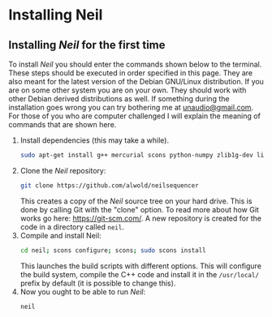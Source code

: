 # Installing Neil

## Installing _Neil_ for the first time

To install _Neil_ you should enter the commands shown below to the terminal. These steps should be executed in order specified in this page. They are also meant for the latest version of the Debian GNU/Linux distribution. If you are on some other system you are on your own. They should work with other Debian derived distributions as well. If something during the installation goes wrong you can try bothering me at unaudio@gmail.com. For those of you who are computer challenged I will explain the meaning of commands that are shown here.

1. Install dependencies (this may take a while).
    ```bash
    sudo apt-get install g++ mercurial scons python-numpy zlib1g-dev libsndfile1-dev libsamplerate0-dev libfftw3-dev libboost-graph-dev libasound2-dev libjack-jackd2-dev ladspa-sdk liblo-dev libflac-dev libmad0-dev xmlto libgtk2.0-dev libgl1-mesa-dev glutg3-dev libgtkgl2.0-dev libgtkglext1-dev
    ```
2. Clone the _Neil_ repository:
    ```bash
    git clone https://github.com/alwold/neilsequencer
    ```
    This creates a copy of the _Neil_ source tree on your hard drive. This is done by calling Git with the "clone" option. To read more about how Git works go here: https://git-scm.com/. A new repository is created for the code in a directory called `neil`.
3. Compile and install Neil:
    ```bash
    cd neil; scons configure; scons; sudo scons install
    ```
    This launches the build scripts with different options. This will configure the build system, compile the C++ code and install it in the `/usr/local/` prefix by default (it is possible to change this).
4. Now you ought to be able to run _Neil_:
    ```bash
    neil
    ```
